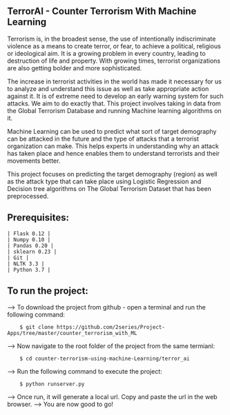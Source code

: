 ## TerrorAI - Counter Terrorism With Machine Learning

Terrorism is, in the broadest sense, the use of intentionally indiscriminate violence as a means
to create terror, or fear, to achieve a political, religious or ideological aim. It is a growing
problem in every country, leading to destruction of life and property. With growing times,
terrorist organizations are also getting bolder and more sophisticated.

The increase in terrorist activities in the world has made it necessary for us to analyze and
understand this issue as well as take appropriate action against it. It is of extreme need to
develop an early warning system for such attacks. We aim to do exactly that. This project
involves taking in data from the Global Terrorism Database and running Machine learning
algorithms on it.

Machine Learning can be used to predict what sort of target demography can be attacked in the
future and the type of attacks that a terrorist organization can make. This helps experts in
understanding why an attack has taken place and hence enables them to understand terrorists
and their movements better.

This project focuses on predicting the target demography (region) as well as the attack type
that can take place using Logistic Regression and Decision tree algorithms on The Global
Terrorism Dataset that has been preprocessed.

## Prerequisites:
    | Flask 0.12 |
    | Numpy 0.10 |
    | Pandas 0.20 |
    | sklearn 0.23 |
    | Git |
    | NLTK 3.3 |
    | Python 3.7 |


## To run the project:

--> To download the project from github - open a terminal and run the following command:
```
    $ git clone https://github.com/2series/Project-Apps/tree/master/counter_terrorism_with_ML
```
--> Now navigate to the root folder of the project from the same termianl:
```
    $ cd counter-terrorism-using-machine-Learning/terror_ai
```
--> Run the following command to execute the project:
``` 
    $ python runserver.py
```
--> Once run, it will generate a local url. Copy and paste the url in the web browser.
--> You are now good to go!

